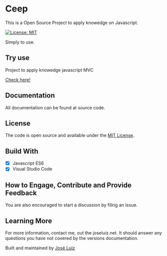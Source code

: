 # Ceep
This is a Open Source Project to apply knowedge on Javascript.

[![License: MIT](https://img.shields.io/badge/License-MIT-yellow.svg)](https://opensource.org/licenses/MIT)

Simply to use.
## Try use
Project to apply knowedge javascript MVC

<a href="https://shpsyte.github.io/ceep">Check here!</a>


## Documentation
All documentation can be found at source code.

## License
The code is open source and available under the [MIT License](LICENSE).


## Build With 
- [x] Javascript ES6
- [x] Visual Studio Code

## How to Engage, Contribute and Provide Feedback
You are also encouraged to start a discussion by filing an issue.


## Learning More
For more information, contact me, out the joseluiz.net. It should answer any questions 
you have not covered by the versions documentation.


Built and maintained by [José Luiz](http://www.joseluiz.net)

